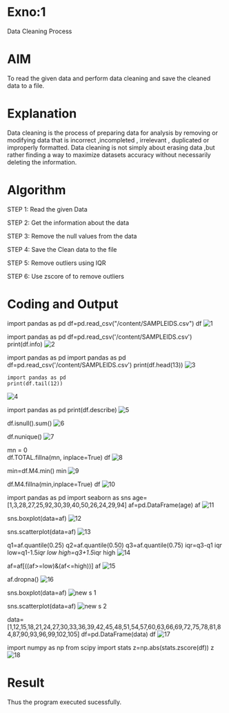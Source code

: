 # Exno:1
Data Cleaning Process

# AIM
To read the given data and perform data cleaning and save the cleaned data to a file.

# Explanation
Data cleaning is the process of preparing data for analysis by removing or modifying data that is incorrect ,incompleted , irrelevant , duplicated or improperly formatted. Data cleaning is not simply about erasing data ,but rather finding a way to maximize datasets accuracy without necessarily deleting the information.

# Algorithm
STEP 1: Read the given Data

STEP 2: Get the information about the data

STEP 3: Remove the null values from the data

STEP 4: Save the Clean data to the file

STEP 5: Remove outliers using IQR

STEP 6: Use zscore of to remove outliers

# Coding and Output

import pandas as pd
df=pd.read_csv("/content/SAMPLEIDS.csv")
df
![1](https://github.com/user-attachments/assets/8889c9f9-159e-4e57-8381-6c203d322b66)

import pandas as pd
df=pd.read_csv('/content/SAMPLEIDS.csv')
print(df.info)
![2](https://github.com/user-attachments/assets/e2b73ff7-a7a8-49b5-aea3-53e897222e38)

import pandas as pd
import pandas as pd
df=pd.read_csv('/content/SAMPLEIDS.csv')
print(df.head(13))
![3](https://github.com/user-attachments/assets/f314378d-61e5-448a-99e2-cc1ec87b160a)
```
import pandas as pd
print(df.tail(12))
```
![4](https://github.com/user-attachments/assets/963587fd-7594-4d83-a1cb-99aa5dc97878)

import pandas as pd
print(df.describe)
![5](https://github.com/user-attachments/assets/63010216-7dea-47cd-b448-167761558870)

df.isnull().sum()
![6](https://github.com/user-attachments/assets/62f92261-76b7-47a6-aa36-cf3b653c9695)

df.nunique()
![7](https://github.com/user-attachments/assets/09310bee-f3c4-4d4f-9d29-f447fe260904)

mn = 0  
df.TOTAL.fillna(mn, inplace=True)
df
![8](https://github.com/user-attachments/assets/82a58d07-1188-48f9-84c4-26eb70677b11)

min=df.M4.min()
min
![9](https://github.com/user-attachments/assets/efdb09ac-e92c-430f-938e-5229b8c11178)

df.M4.fillna(min,inplace=True)
df
![10](https://github.com/user-attachments/assets/3ad98fb6-d56c-4aae-891a-81bbd63c8ba0)

import pandas as pd
import seaborn as sns
age=[1,3,28,27,25,92,30,39,40,50,26,24,29,94]
af=pd.DataFrame(age)
af
![11](https://github.com/user-attachments/assets/9f2afb93-54cf-4cff-bdd1-3d62837a5d06)

sns.boxplot(data=af)
![12](https://github.com/user-attachments/assets/91fffb91-78ef-4d9e-9499-325a3f5514bd)

sns.scatterplot(data=af)
![13](https://github.com/user-attachments/assets/9229a890-ab16-4560-b1d8-755e0722912c)

q1=af.quantile(0.25)
q2=af.quantile(0.50)
q3=af.quantile(0.75)
iqr=q3-q1
iqr
low=q1-1.5*iqr
low
high=q3+1.5*iqr
high
![14](https://github.com/user-attachments/assets/64e985e6-3450-41c1-a6b8-d7bc5623c9dd)

af=af[((af>=low)&(af<=high))]
af
![15](https://github.com/user-attachments/assets/ec2395f3-6e0c-4b02-a4b2-5cf4879fc1c1)

af.dropna()
![16](https://github.com/user-attachments/assets/8995d885-e20d-48ce-af7c-a7e6fadb0bdf)

sns.boxplot(data=af)
![new s 1](https://github.com/user-attachments/assets/1769dd85-7a75-4154-9499-27bd136e3034)

sns.scatterplot(data=af)
![new s 2](https://github.com/user-attachments/assets/ecfcfa84-43c8-41ba-8f52-315576252e1a)

data=[1,12,15,18,21,24,27,30,33,36,39,42,45,48,51,54,57,60,63,66,69,72,75,78,81,84,87,90,93,96,99,102,105]
df=pd.DataFrame(data)
df
![17](https://github.com/user-attachments/assets/afb7c731-7451-4c9b-a520-4a53e9762d74)

import numpy as np
from scipy import stats
z=np.abs(stats.zscore(df))
z
![18](https://github.com/user-attachments/assets/79e34650-6a0f-416f-9ad9-ea77058ca668)


# Result
Thus the program executed sucessfully.

